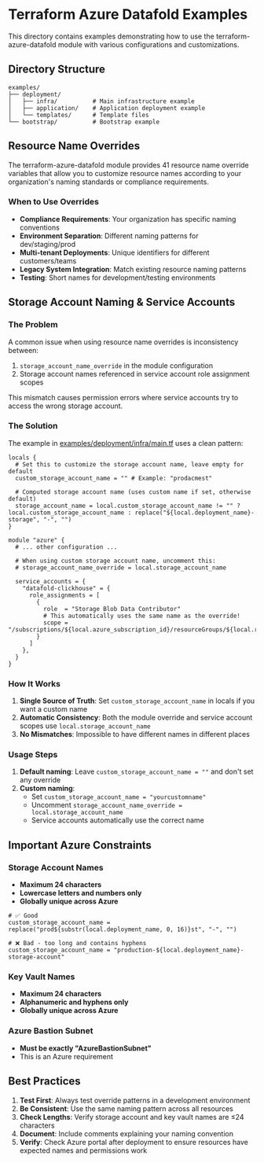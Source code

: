 # Terraform Azure Datafold Examples

This directory contains examples demonstrating how to use the terraform-azure-datafold module with various configurations and customizations.

## Directory Structure

```
examples/
├── deployment/
│   ├── infra/          # Main infrastructure example
│   ├── application/    # Application deployment example  
│   └── templates/      # Template files
└── bootstrap/          # Bootstrap example
```

## Resource Name Overrides

The terraform-azure-datafold module provides 41 resource name override variables that allow you to customize resource names according to your organization's naming standards or compliance requirements.

### When to Use Overrides

- **Compliance Requirements**: Your organization has specific naming conventions
- **Environment Separation**: Different naming patterns for dev/staging/prod
- **Multi-tenant Deployments**: Unique identifiers for different customers/teams
- **Legacy System Integration**: Match existing resource naming patterns
- **Testing**: Short names for development/testing environments

## Storage Account Naming & Service Accounts

### The Problem

A common issue when using resource name overrides is inconsistency between:
1. `storage_account_name_override` in the module configuration
2. Storage account names referenced in service account role assignment scopes

This mismatch causes permission errors where service accounts try to access the wrong storage account.

### The Solution

The example in [examples/deployment/infra/main.tf](./deployment/infra/main.tf) uses a clean pattern:

```hcl
locals {
  # Set this to customize the storage account name, leave empty for default
  custom_storage_account_name = "" # Example: "prodacmest"

  # Computed storage account name (uses custom name if set, otherwise default)
  storage_account_name = local.custom_storage_account_name != "" ? local.custom_storage_account_name : replace("${local.deployment_name}-storage", "-", "")
}

module "azure" {
  # ... other configuration ...

  # When using custom storage account name, uncomment this:
  # storage_account_name_override = local.storage_account_name

  service_accounts = {
    "datafold-clickhouse" = {
      role_assignments = [
        {
          role  = "Storage Blob Data Contributor"
          # This automatically uses the same name as the override!
          scope = "/subscriptions/${local.azure_subscription_id}/resourceGroups/${local.resource_group_name}/providers/Microsoft.Storage/storageAccounts/${local.storage_account_name}"
        }
      ]
    },
  }
}
```

### How It Works

1. **Single Source of Truth**: Set `custom_storage_account_name` in locals if you want a custom name
2. **Automatic Consistency**: Both the module override and service account scopes use `local.storage_account_name`
3. **No Mismatches**: Impossible to have different names in different places

### Usage Steps

1. **Default naming**: Leave `custom_storage_account_name = ""` and don't set any override
2. **Custom naming**: 
   - Set `custom_storage_account_name = "yourcustomname"`
   - Uncomment `storage_account_name_override = local.storage_account_name`
   - Service accounts automatically use the correct name

## Important Azure Constraints

### Storage Account Names
- **Maximum 24 characters**
- **Lowercase letters and numbers only**
- **Globally unique across Azure**

```hcl
# ✅ Good
custom_storage_account_name = replace("prod${substr(local.deployment_name, 0, 16)}st", "-", "")

# ❌ Bad - too long and contains hyphens
custom_storage_account_name = "production-${local.deployment_name}-storage-account"
```

### Key Vault Names
- **Maximum 24 characters**
- **Alphanumeric and hyphens only**
- **Globally unique across Azure**

### Azure Bastion Subnet
- **Must be exactly "AzureBastionSubnet"**
- This is an Azure requirement

## Best Practices

1. **Test First**: Always test override patterns in a development environment
2. **Be Consistent**: Use the same naming pattern across all resources
3. **Check Lengths**: Verify storage account and key vault names are ≤24 characters
4. **Document**: Include comments explaining your naming convention
5. **Verify**: Check Azure portal after deployment to ensure resources have expected names and permissions work

